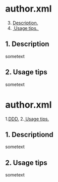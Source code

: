 # author.xml


3. [Description.](#desc)
4. [ Usage tips. ](#usage)

<a name="desc"></a>
## 1. Description
sometext

<a name="usage"></a>
## 2. Usage tips
sometext


# author.xml

1.[DDD.](#descd)
2.[ Usage tips. ](#usage)

<a name="descd"></a>
## 1. Descriptiond
sometext

<a name="usage"></a>
## 2. Usage tips
sometext
